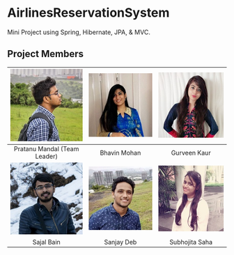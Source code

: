 # AirlinesReservationSystem

Mini Project using Spring, Hibernate, JPA, & MVC.
<!--
![Screenshot 1](./screenshots/screenshot1.png)
<br/><br/><br/><br/>
-->
Project Members
---------------

![Pratanu Mandal (Team Leader)](./images/pratanu.jpg)|![Bhavin Mohan](./images/bhavin.jpg)|![Gurveen Kaur](./images/gurveen.jpg)|
:---------------------------------------------------:|:----------------------------------:|:-----------------------------------:|
Pratanu Mandal (Team Leader)                         |Bhavin Mohan                        |Gurveen Kaur                         |
![Sajal Bain](./images/sajal.jpg)|![Sanjay Deb](./images/sanjay.jpg)|![Subhojita Saha](./images/subhojita.jpg)|
Sajal Bain                       |Sanjay Deb                        |Subhojita Saha                           |
<!--
      <td>Bhavin Mohan</td>
      <td>Gurveen Kaur</td>
   </tr>
   <tr>
      <td>Pratanu Mandal (Team Leader)</td>
      <td>Bhavin Mohan</td>
      <td>Gurveen Kaur</td>
   </tr>
   <tr>
      <td>Sajal Bain</td>
      <td>Sanjay Deb</td>
      <td>Subhojita Saha</td>
   </tr>
   <tr>
      <td>Sajal Bain</td>
      <td>Sanjay Deb</td>
      <td>Subhojita Saha</td>
   </tr>
</table>-->
<br/>
